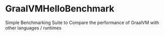 # GraalVMHelloBenchmark
Simple Benchmarking Suite to Compare the performance of GraalVM with other languages / runtimes
